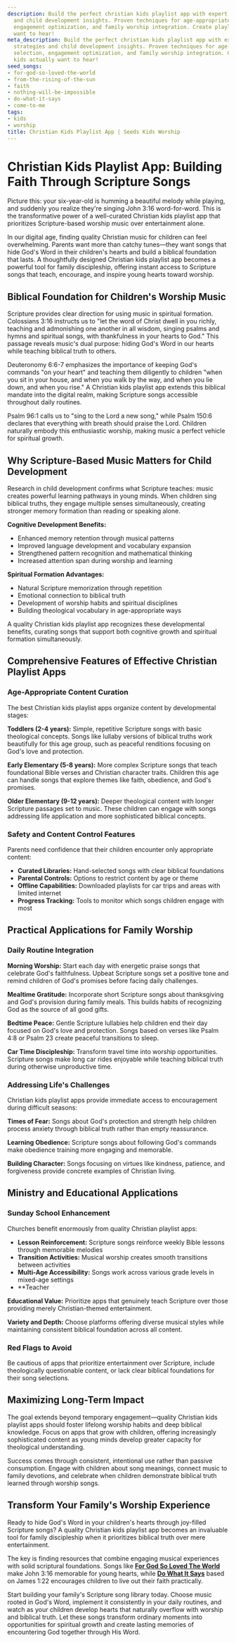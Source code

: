 ```yaml
---
description: Build the perfect christian kids playlist app with expert curation strategies
  and child development insights. Proven techniques for age-appropriate selection,
  engagement optimization, and family worship integration. Create playlists kids actually
  want to hear!
meta_description: Build the perfect christian kids playlist app with expert curation
  strategies and child development insights. Proven techniques for age-appropriate
  selection, engagement optimization, and family worship integration. Create playlists
  kids actually want to hear!
seed_songs:
- for-god-so-loved-the-world
- from-the-rising-of-the-sun
- faith
- nothing-will-be-impossible
- do-what-it-says
- come-to-me
tags:
- kids
- worship
title: Christian Kids Playlist App | Seeds Kids Worship
---
```

# Christian Kids Playlist App: Building Faith Through Scripture Songs

Picture this: your six-year-old is humming a beautiful melody while playing, and suddenly you realize they're singing John 3:16 word-for-word. This is the transformative power of a well-curated Christian kids playlist app that prioritizes Scripture-based worship music over entertainment alone.

In our digital age, finding quality Christian music for children can feel overwhelming. Parents want more than catchy tunes—they want songs that hide God's Word in their children's hearts and build a biblical foundation that lasts. A thoughtfully designed Christian kids playlist app becomes a powerful tool for family discipleship, offering instant access to Scripture songs that teach, encourage, and inspire young hearts toward worship.

## Biblical Foundation for Children's Worship Music

Scripture provides clear direction for using music in spiritual formation. Colossians 3:16 instructs us to "let the word of Christ dwell in you richly, teaching and admonishing one another in all wisdom, singing psalms and hymns and spiritual songs, with thankfulness in your hearts to God." This passage reveals music's dual purpose: hiding God's Word in our hearts while teaching biblical truth to others.

Deuteronomy 6:6-7 emphasizes the importance of keeping God's commands "on your heart" and teaching them diligently to children "when you sit in your house, and when you walk by the way, and when you lie down, and when you rise." A Christian kids playlist app extends this biblical mandate into the digital realm, making Scripture songs accessible throughout daily routines.

Psalm 96:1 calls us to "sing to the Lord a new song," while Psalm 150:6 declares that everything with breath should praise the Lord. Children naturally embody this enthusiastic worship, making music a perfect vehicle for spiritual growth.

## Why Scripture-Based Music Matters for Child Development

Research in child development confirms what Scripture teaches: music creates powerful learning pathways in young minds. When children sing biblical truths, they engage multiple senses simultaneously, creating stronger memory formation than reading or speaking alone.

**Cognitive Development Benefits:**
- Enhanced memory retention through musical patterns
- Improved language development and vocabulary expansion
- Strengthened pattern recognition and mathematical thinking
- Increased attention span during worship and learning

**Spiritual Formation Advantages:**
- Natural Scripture memorization through repetition
- Emotional connection to biblical truth
- Development of worship habits and spiritual disciplines
- Building theological vocabulary in age-appropriate ways

A quality Christian kids playlist app recognizes these developmental benefits, curating songs that support both cognitive growth and spiritual formation simultaneously.

## Comprehensive Features of Effective Christian Playlist Apps

### Age-Appropriate Content Curation

The best Christian kids playlist apps organize content by developmental stages:

**Toddlers (2-4 years):** Simple, repetitive Scripture songs with basic theological concepts. Songs like lullaby versions of biblical truths work beautifully for this age group, such as peaceful renditions focusing on God's love and protection.

**Early Elementary (5-8 years):** More complex Scripture songs that teach foundational Bible verses and Christian character traits. Children this age can handle songs that explore themes like faith, obedience, and God's promises.

**Older Elementary (9-12 years):** Deeper theological content with longer Scripture passages set to music. These children can engage with songs addressing life application and more sophisticated biblical concepts.

### Safety and Content Control Features

Parents need confidence that their children encounter only appropriate content:

- **Curated Libraries:** Hand-selected songs with clear biblical foundations
- **Parental Controls:** Options to restrict content by age or theme
- **Offline Capabilities:** Downloaded playlists for car trips and areas with limited internet
- **Progress Tracking:** Tools to monitor which songs children engage with most

## Practical Applications for Family Worship

### Daily Routine Integration

**Morning Worship:** Start each day with energetic praise songs that celebrate God's faithfulness. Upbeat Scripture songs set a positive tone and remind children of God's promises before facing daily challenges.

**Mealtime Gratitude:** Incorporate short Scripture songs about thanksgiving and God's provision during family meals. This builds habits of recognizing God as the source of all good gifts.

**Bedtime Peace:** Gentle Scripture lullabies help children end their day focused on God's love and protection. Songs based on verses like Psalm 4:8 or Psalm 23 create peaceful transitions to sleep.

**Car Time Discipleship:** Transform travel time into worship opportunities. Scripture songs make long car rides enjoyable while teaching biblical truth during otherwise unproductive time.

### Addressing Life's Challenges

Christian kids playlist apps provide immediate access to encouragement during difficult seasons:

**Times of Fear:** Songs about God's protection and strength help children process anxiety through biblical truth rather than empty reassurance.

**Learning Obedience:** Scripture songs about following God's commands make obedience training more engaging and memorable.

**Building Character:** Songs focusing on virtues like kindness, patience, and forgiveness provide concrete examples of Christian living.

## Ministry and Educational Applications

### Sunday School Enhancement

Churches benefit enormously from quality Christian playlist apps:

- **Lesson Reinforcement:** Scripture songs reinforce weekly Bible lessons through memorable melodies
- **Transition Activities:** Musical worship creates smooth transitions between activities
- **Multi-Age Accessibility:** Songs work across various grade levels in mixed-age settings
- **Teacher

**Educational Value:** Prioritize apps that genuinely teach Scripture over those providing merely Christian-themed entertainment.

**Variety and Depth:** Choose platforms offering diverse musical styles while maintaining consistent biblical foundation across all content.

### Red Flags to Avoid

Be cautious of apps that prioritize entertainment over Scripture, include theologically questionable content, or lack clear biblical foundations for their song selections.

## Maximizing Long-Term Impact

The goal extends beyond temporary engagement—quality Christian kids playlist apps should foster lifelong worship habits and deep biblical knowledge. Focus on apps that grow with children, offering increasingly sophisticated content as young minds develop greater capacity for theological understanding.

Success comes through consistent, intentional use rather than passive consumption. Engage with children about song meanings, connect music to family devotions, and celebrate when children demonstrate biblical truth learned through worship songs.

## Transform Your Family's Worship Experience

Ready to hide God's Word in your children's hearts through joy-filled Scripture songs? A quality Christian kids playlist app becomes an invaluable tool for family discipleship when it prioritizes biblical truth over mere entertainment.

The key is finding resources that combine engaging musical experiences with solid scriptural foundations. Songs like **[For God So Loved The World](https://seedskidsworship.com/product/for-god-so-loved-the-world-john-316-2/)** make John 3:16 memorable for young hearts, while **[Do What It Says](https://seedskidsworship.com/product/do-what-it-says-james-122-2/)** based on James 1:22 encourages children to live out their faith practically.

Start building your family's Scripture song library today. Choose music rooted in God's Word, implement it consistently in your daily routines, and watch as your children develop hearts that naturally overflow with worship and biblical truth. Let these songs transform ordinary moments into opportunities for spiritual growth and create lasting memories of encountering God together through His Word.

<script type="application/ld+json">
{
  "@context": "https://schema.org",
  "@type": "Article",
  "headline": "Christian Kids Playlist App",
  "author": {
    "@type": "Organization",
    "name": "Seeds Kids Worship"
  },
  "publisher": {
    "@type": "Organization",
    "name": "Seeds Kids Worship",
    "logo": {
      "@type": "ImageObject",
      "url": "https://seedskidsworship.com/logo.png"
    }
  },
  "datePublished": "2025-09-04T09:15:15.528054",
  "dateModified": "2025-09-04T09:15:15.528066",
  "description": "Build the perfect christian kids playlist app with expert curation strategies and child development insights. Proven techniques for age-appropriate selection, e",
  "mainEntityOfPage": {
    "@type": "WebPage",
    "@id": "https://seedskidsworship.com/activities/christian-kids-playlist-app/"
  }
}
</script>

<script type="application/ld+json">
{
  "@context": "https://schema.org",
  "@type": "Product",
  "name": "For God So Loved The World",
  "description": "This joyful song proclaims John 3:16, celebrating the incredible love of God in sending His Son so that whoever believes in Him will not perish but have everlasting life.",
  "url": "https://seedskidsworship.com/product/for-god-so-loved-the-world-john-316-2/",
  "brand": {
    "@type": "Brand",
    "name": "Seeds Kids Worship"
  },
  "category": "Children's Christian Music",
  "album": "Jesus"
}
</script>

<script type="application/ld+json">
{
  "@context": "https://schema.org",
  "@type": "Product",
  "name": "From the Rising of the Sun",
  "description": "A worship song about praising God's name from east to west",
  "url": "https://seedskidsworship.com/product/from-the-rising-of-the-sun-psalm-1133-5/",
  "brand": {
    "@type": "Brand",
    "name": "Seeds Kids Worship"
  },
  "category": "Children's Christian Music",
  "album": "Sing God's Word"
}
</script>

<script type="application/ld+json">
{
  "@context": "https://schema.org",
  "@type": "Product",
  "name": "Faith",
  "description": "A song defining faith as confidence in what we hope for",
  "url": "https://seedskidsworship.com/product/faith-hebrews-111-6-2/",
  "brand": {
    "@type": "Brand",
    "name": "Seeds Kids Worship"
  },
  "category": "Children's Christian Music",
  "album": "Trust"
}
</script>

<script type="application/

